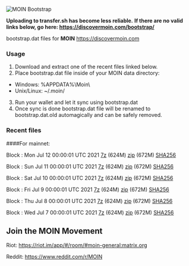 ![MOIN Bootstrap](https://i.imgur.com/KjM1jMp.jpg)

**Uploading to transfer.sh has become less reliable.**
**If there are no valid links below, go here: https://discovermoin.com/bootstrap/**

bootstrap.dat files for **MOIN** https://discovermoin.com

### Usage

1. Download and extract one of the recent files linked below.
2. Place bootstrap.dat file inside of your MOIN data directory:
 - Windows: %APPDATA%\Moin\
 - Unix/Linux: ~/.moin/
3. Run your wallet and let it sync using bootstrap.dat
4. Once sync is done bootstrap.dat file will be renamed to bootstrap.dat.old automagically and can be safely removed.


### Recent files

####For mainnet:

Block : Mon Jul 12 00:00:01 UTC 2021 [7z](https://transfer.sh/1KKiP24/bootstrap.dat.20210712.7z) (624M) [zip](https://transfer.sh/13svEOQ/bootstrap.dat.20210712.zip) (672M) [SHA256](https://transfer.sh/1CZoHdE/sha256.txt)

Block : Sun Jul 11 00:00:01 UTC 2021 [7z](https://transfer.sh/QBVK/bootstrap.dat.20210711.7z) (624M) [zip](https://transfer.sh/1RrPhXz/bootstrap.dat.20210711.zip) (672M) [SHA256](https://transfer.sh/1YzeQl1/sha256.txt)

Block : Sat Jul 10 00:00:01 UTC 2021 [7z](https://transfer.sh/qGf/bootstrap.dat.20210710.7z) (624M) [zip](https://transfer.sh/18WzynN/bootstrap.dat.20210710.zip) (672M) [SHA256](https://transfer.sh/1GtmVGN/sha256.txt)

Block : Fri Jul  9 00:00:01 UTC 2021 [7z](https://transfer.sh/1zuIgxj/bootstrap.dat.20210709.7z) (624M) [zip](https://transfer.sh/1wkCewE/bootstrap.dat.20210709.zip) (672M) [SHA256](https://transfer.sh/18dkQw3/sha256.txt)

Block : Thu Jul  8 00:00:01 UTC 2021 [7z](https://transfer.sh/1rGEcpr/bootstrap.dat.20210708.7z) (624M) [zip](https://transfer.sh/1gzFafM/bootstrap.dat.20210708.zip) (672M) [SHA256](https://transfer.sh/1U3UQO3/sha256.txt)

Block : Wed Jul  7 00:00:01 UTC 2021 [7z](https://transfer.sh/1i3JgSl/bootstrap.dat.20210707.7z) (624M) [zip](https://transfer.sh/bootstrap.dat.20210707.zip) (672M) [SHA256](https://transfer.sh/1HBtCwj/sha256.txt)

## Join the MOIN Movement

Riot: https://riot.im/app/#/room/#moin-general:matrix.org

Reddit: https://www.reddit.com/r/MOIN
